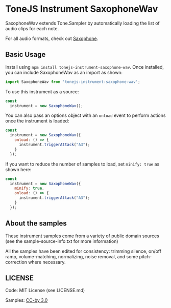 # ToneJS Instrument SaxophoneWav

SaxophoneWav extends Tone.Sampler by automatically loading the list of audio clips for each note.

For all audio formats, check out [Saxophone](../README.md).

## Basic Usage

Install using `npm install tonejs-instrument-saxophone-wav`. Once installed, you can include SaxophoneWav as an import as shown:

```javascript
import SaxophoneWav from 'tonejs-instrument-saxophone-wav';
```

To use this instrument as a source:

```javascript
const
  instrument = new SaxophoneWav();
```

You can also pass an options object with an `onload` event to perform actions once the instrument is loaded:

```javascript
const
  instrument = new SaxophoneWav({
    onload: () => {
      instrument.triggerAttack("A3");
    }
  });
```

If you want to reduce the number of samples to load, set `minify: true` as shown here:

```javascript
const
  instrument = new SaxophoneWav({
    minify: true,
    onload: () => {
      instrument.triggerAttack("A3");
    }
  });
```

## About the samples

These instrument samples come from a variety of public domain sources (see the sample-source-info.txt for more information)

All the samples have been edited for consistency: trimming silence, on/off ramp, volume-matching, normalizing, noise removal, and some pitch-correction where necessary.

## LICENSE

Code: MIT License (see LICENSE.md)

Samples: [CC-by 3.0](https://creativecommons.org/licenses/by/3.0/)
